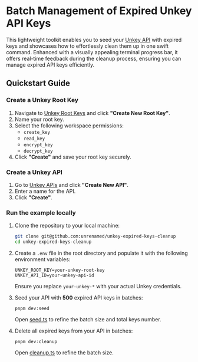 # Batch Management of Expired Unkey API Keys

This lightweight toolkit enables you to seed your [Unkey API](https://www.unkey.com/docs/api-reference/keys/create) with expired keys and showcases how to effortlessly clean them up in one swift command. Enhanced with a visually appealing terminal progress bar, it offers real-time feedback during the cleanup process, ensuring you can manage expired API keys efficiently.

## Quickstart Guide

### Create a Unkey Root Key

1. Navigate to [Unkey Root Keys](https://app.unkey.com/settings/root-key) and click **"Create New Root Key"**.
2. Name your root key.
3. Select the following workspace permissions:
   - `create_key`
   - `read_key`
   - `encrypt_key`
   - `decrypt_key`
4. Click **"Create"** and save your root key securely.

### Create a Unkey API

1. Go to [Unkey APIs](https://app.unkey.com/apis) and click **"Create New API"**.
2. Enter a name for the API.
3. Click **"Create"**.

### Run the example locally

1. Clone the repository to your local machine:

   ```bash
   git clone git@github.com:unrenamed/unkey-expired-keys-cleanup
   cd unkey-expired-keys-cleanup
   ```

2. Create a `.env` file in the root directory and populate it with the following environment variables:

   ```env
   UNKEY_ROOT_KEY=your-unkey-root-key
   UNKEY_API_ID=your-unkey-api-id
   ```

   Ensure you replace `your-unkey-*` with your actual Unkey credentials.

3. Seed your API with **500** expired API keys in batches:

   ```bashF
   pnpm dev:seed
   ```

   Open [seed.ts](./src/seed.ts) to refine the batch size and total keys number.

4. Delete all expired keys from your API in batches:

   ```bashF
   pnpm dev:cleanup
   ```

   Open [cleanup.ts](./src/cleanup.ts) to refine the batch size.
